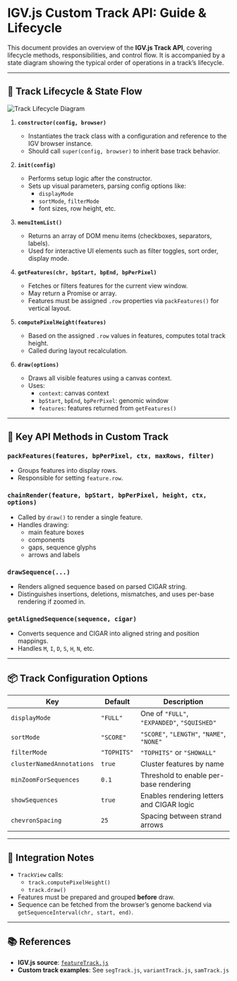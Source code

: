 # IGV.js Custom Track API: Guide & Lifecycle

This document provides an overview of the **IGV.js Track API**, covering lifecycle methods, responsibilities, and control flow. It is accompanied by a state diagram showing the typical order of operations in a track’s lifecycle.

---

## 🔧 Track Lifecycle & State Flow

![Track Lifecycle Diagram](A_flowchart_diagram_illustrates_the_lifecycle_of_a.png)

1. **`constructor(config, browser)`**
   - Instantiates the track class with a configuration and reference to the IGV browser instance.
   - Should call `super(config, browser)` to inherit base track behavior.

2. **`init(config)`**
   - Performs setup logic after the constructor.
   - Sets up visual parameters, parsing config options like:
     - `displayMode`
     - `sortMode`, `filterMode`
     - font sizes, row height, etc.

3. **`menuItemList()`**
   - Returns an array of DOM menu items (checkboxes, separators, labels).
   - Used for interactive UI elements such as filter toggles, sort order, display mode.

4. **`getFeatures(chr, bpStart, bpEnd, bpPerPixel)`**
   - Fetches or filters features for the current view window.
   - May return a Promise or array.
   - Features must be assigned `.row` properties via `packFeatures()` for vertical layout.

5. **`computePixelHeight(features)`**
   - Based on the assigned `.row` values in features, computes total track height.
   - Called during layout recalculation.

6. **`draw(options)`**
   - Draws all visible features using a canvas context.
   - Uses:
     - `context`: canvas context
     - `bpStart`, `bpEnd`, `bpPerPixel`: genomic window
     - `features`: features returned from `getFeatures()`

---

## 🔄 Key API Methods in Custom Track

### `packFeatures(features, bpPerPixel, ctx, maxRows, filter)`
- Groups features into display rows.
- Responsible for setting `feature.row`.

### `chainRender(feature, bpStart, bpPerPixel, height, ctx, options)`
- Called by `draw()` to render a single feature.
- Handles drawing:
  - main feature boxes
  - components
  - gaps, sequence glyphs
  - arrows and labels

### `drawSequence(...)`
- Renders aligned sequence based on parsed CIGAR string.
- Distinguishes insertions, deletions, mismatches, and uses per-base rendering if zoomed in.

### `getAlignedSequence(sequence, cigar)`
- Converts sequence and CIGAR into aligned string and position mappings.
- Handles `M`, `I`, `D`, `S`, `H`, `N`, etc.

---

## 📦 Track Configuration Options

| Key                   | Default      | Description |
|----------------------|--------------|-------------|
| `displayMode`         | `"FULL"`     | One of `"FULL"`, `"EXPANDED"`, `"SQUISHED"` |
| `sortMode`            | `"SCORE"`    | `"SCORE"`, `"LENGTH"`, `"NAME"`, `"NONE"` |
| `filterMode`          | `"TOPHITS"`  | `"TOPHITS"` or `"SHOWALL"` |
| `clusterNamedAnnotations` | `true` | Cluster features by name |
| `minZoomForSequences` | `0.1`        | Threshold to enable per-base rendering |
| `showSequences`       | `true`       | Enables rendering letters and CIGAR logic |
| `chevronSpacing`      | `25`         | Spacing between strand arrows |

---

## 🧩 Integration Notes

- `TrackView` calls:
  - `track.computePixelHeight()`
  - `track.draw()`
- Features must be prepared and grouped **before** draw.
- Sequence can be fetched from the browser’s genome backend via `getSequenceInterval(chr, start, end)`.

---

## 📚 References

- **IGV.js source**: [`featureTrack.js`](https://github.com/igvteam/igv.js)
- **Custom track examples**: See `segTrack.js`, `variantTrack.js`, `samTrack.js`
